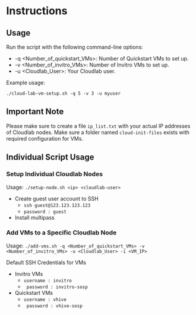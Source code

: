 # Instructions

## Usage
Run the script with the following command-line options:

- -q <Number_of_quickstart_VMs>: Number of Quickstart VMs to set up.
- -v <Number_of_invitro_VMs>: Number of Invitro VMs to set up.
- -u <Cloudlab_User>: Your Cloudlab user.

Example usage:

``` ./cloud-lab-vm-setup.sh -q 5 -v 3 -u myuser ```

## Important Note
Please make sure to create a file `ip_list.txt` with your actual IP addresses of Cloudlab nodes.
Make sure a folder named `cloud-init-files` exists with required configuration for VMs.

## Individual Script Usage
### Setup Individual Cloudlab Nodes 

Usage: ``` ./setup-node.sh <ip> <cloudlab-user> ```

- Create guest user account to SSH 
    - ``` ssh guest@123.123.123.123 ```
    - ```password : guest```
- Install multipass

### Add VMs to a Specific Cloudlab Node
Usage: ``` ./add-vms.sh -q <Number_of_quickstart_VMs> -v <Number_of_invitro_VMs> -u <Cloudlab_User> -i <VM_IP> ```

Default SSH Credentials for VMs
- Invitro VMs
    -  ``` username : invitro ```
    - ``` password : invitro-sosp```
- Quickstart VMs
   -  ``` username : vhive ```
    - ``` password : vhive-sosp```

